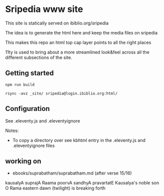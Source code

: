 # Sripedia www site

This site is statically served on ibiblio.org/sripedia

The idea is to generate the html here and keep the media files on sripedia

This makes this repo an html top cap layer points to all the right places

11ty is used to bring about a more streamlined look&feel across all the different subsections of the site.

## Getting started

```
npm run build
```

```
rsync -avz _site/ sripedia@login.ibiblio.org:html/
```

## Configuration

See .eleventy.js and .eleventyignore

Notes:
- To copy a directory over see kbhtml entry in the .eleventy.js and .eleventyignore files

## working on
- ebooks/suprabatham/suprabatham.md (after verse 15/16)


kausalyA   suprajA   Raama  poorvA  sandhyA         pravartatE
Kausalya's noble son O Rama eastern dawn (twilight) is breaking forth